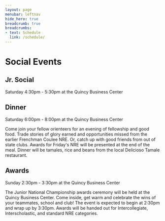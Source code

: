 ```yaml
---
layout: page
menubar: leftnav
hide_hero: true
breadcrumb: true
breadcrumbs:
- text: Schedule
  link: /schedule/
---
```


# Social Events

## Jr. Social

Saturday 4:30pm - 5:30pm at the Quincy Business Center

## Dinner

Saturday 6:00pm - 8:00pm at the Quincy Business Center

Come join your fellow orienteers for an evening of fellowship and good food. Trade stories of glory earned and opportunities missed from the earlier Frenchman Coulee NRE. Or, catch up with good friends from out of state clubs. Awards for Friday's NRE will be presented at the end of the meal. Dinner will be tamales, rice and beans from the local Delicioso Tamale restaurant.

## Awards 

Sunday 2:30pm - 3:30pm at the Quincy Business Center

The Junior National Championship awards ceremony will be held at the Quincy Business Center. Come inside, get warm and celebrate the wins of your teammates, school and club! The event is expected to begin at 2:30pm and wrap up by 3:30pm. Awards will be handed out for Intercollegiate, Interscholastic, and standard NRE categories.